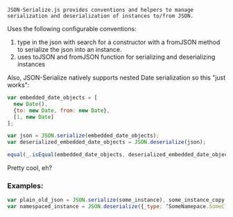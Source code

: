 ````
JSON-Serialize.js provides conventions and helpers to manage serialization and deserialization of instances to/from JSON.
````

Uses the following configurable conventions:

1. type in the json with search for a constructor with a fromJSON method to serialize the json into an instance.
2. uses toJSON and fromJSON function for serializing and deserializing instances

Also, JSON-Serialize natively supports nested Date serialization so this "just works":

```javascript
var embedded_date_objects = [
  new Date(),
  {to: new Date, from: new Date},
  [1, new Date]
];

var json = JSON.serialize(embedded_date_objects);
var deserialized_embedded_date_objects = JSON.deserialize(json);

equal(_.isEqual(embedded_date_objects, deserialized_embedded_date_objects), true, 'the nested dates were deserialized automatically')
```

Pretty cool, eh?

### Examples:

```javascript
var plain_old_json = JSON.serialize(some_instance), some_instance_copy = JSON.deserialize(plain_old_json);
var namespaced_instance = JSON.deserialize({_type: ‘SomeNamepace.SomeClass’, prop1: 1, prop2: 2});
```
